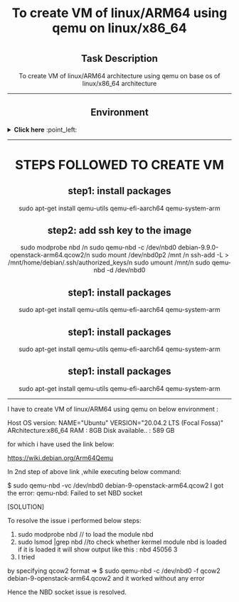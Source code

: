 <h1 align="center">  To create  VM  of   linux/ARM64    using qemu  on  linux/x86_64<h1>
 
 

<h2 align="center"> Task Description </h2>

<p align="center" > To create  VM  of   linux/ARM64 architecture   using qemu  on  base os of linux/x86_64 architecture</p>
 
------
 
 <h2 align="center"> Environment</h2>
   <details close="close"> 
    <summary><b> Click here</b> :point_left:</summary>

  <ul>
  <li>Host OS version: NAME="Ubuntu"</li>
  <li>VERSION="20.04.2 LTS (Focal Fossa)" </li>
  <li>ARchitecture:x86_64</li>
  <li>RAM : 8GB</li>
  <li> Disk available.. : 589 GB </li>
    </ul>
  </details>

 -----------
 
<h1 align="center"> STEPS FOLLOWED TO CREATE  VM</h1>
 
 <h2 align="center"> step1: install packages</h2>

 <p align="center">  sudo apt-get install qemu-utils qemu-efi-aarch64 qemu-system-arm  </p >
  
 
 
  <h2 align="center"> step2: add ssh key to the image</h2>

 <p align="center"> sudo modprobe nbd /n
sudo qemu-nbd -c /dev/nbd0 debian-9.9.0-openstack-arm64.qcow2/n
sudo mount /dev/nbd0p2 /mnt /n
ssh-add -L > /mnt/home/debian/.ssh/authorized_keys/n
sudo umount /mnt/n
sudo qemu-nbd -d /dev/nbd0
 </p >
  
 
 
  <h2 align="center"> step1: install packages</h2>

 <p align="center">  sudo apt-get install qemu-utils qemu-efi-aarch64 qemu-system-arm  </p >
  
 
 
  <h2 align="center"> step1: install packages</h2>

 <p align="center">  sudo apt-get install qemu-utils qemu-efi-aarch64 qemu-system-arm  </p >
  
 
 
 
  <h2 align="center"> step1: install packages</h2>

 <p align="center">  sudo apt-get install qemu-utils qemu-efi-aarch64 qemu-system-arm  </p >
  
 
 
 
 ------- 
   
  
  




I  have to create  VM  of   linux/ARM64    using qemu   on below  environment  :

Host OS version: NAME="Ubuntu"
VERSION="20.04.2 LTS (Focal Fossa)"
ARchitecture:x86_64
RAM : 8GB
Disk available.. : 589 GB 

for which i have used the link below:

https://wiki.debian.org/Arm64Qemu

In 2nd step of above link  ,while executing  below command:

$ sudo qemu-nbd  -vc /dev/nbd0 debian-9-openstack-arm64.qcow2
I  got the error:
qemu-nbd: Failed to set NBD socket

[SOLUTION]

To resolve the issue i performed below steps:

1) sudo modprobe nbd     // to load the module nbd
2) sudo lsmod |grep nbd    //to check whether kermel module nbd is loaded
if it is loaded   it will show output  like this :
nbd                    45056  3
3) I tried 

 by specifying qcow2 format =>
$ sudo qemu-nbd  -c /dev/nbd0  -f qcow2 debian-9-openstack-arm64.qcow2  and it worked without any error

Hence the  NBD socket  issue is resolved.

